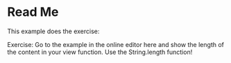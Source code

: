 # Read Me

This example does the exercise:

Exercise: Go to the example in the online editor here 
and show the length of the content in your view function. 
Use the String.length function!